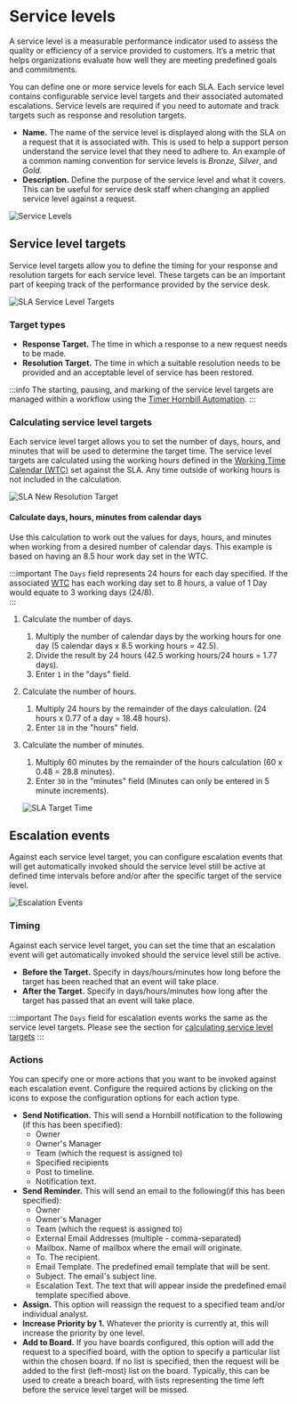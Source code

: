 # Service levels
A service level is a measurable performance indicator used to assess the quality or efficiency of a service provided to customers. It’s a metric that helps organizations evaluate how well they are meeting predefined goals and commitments.

You can define one or more service levels for each SLA. Each service level contains configurable service level targets and their associated automated escalations. Service levels are required if you need to automate and track targets such as response and resolution targets.

* **Name.** The name of the service level is displayed along with the SLA on a request that it is associated with. This is used to help a support person understand the service level that they need to adhere to. An example of a common naming convention for service levels is *Bronze*, *Silver*, and *Gold*.
* **Description.** Define the purpose of the service level and what it covers. This can be useful for service desk staff when changing an applied service level against a request.

![Service Levels](/_books/servicemanager-user-guide/images/sla-service-levels.png)

## Service level targets
Service level targets allow you to define the timing for your response and resolution targets for each service level. These targets can be an important part of keeping track of the performance provided by the service desk.

![SLA Service Level Targets](/_books/servicemanager-user-guide/images/sla-service-level-targets.png)

### Target types
* **Response Target.** The time in which a response to a new request needs to be made. 
* **Resolution Target.** The time in which a suitable resolution needs to be provided and an acceptable level of service has been restored.

:::info
The starting, pausing, and marking of the service level targets are managed within a workflow using the [Timer Hornbill Automation](/servicemanager-config/customize/workflows/timer-automation).
:::

### Calculating service level targets
Each service level target allows you to set the number of days, hours, and minutes that will be used to determine the target time.  The service level targets are calculated using the working hours defined in the [Working Time Calendar (WTC)](/servicemanager-user-guide/service-portfolio/service-level-agreements/overview#details) set against the SLA. Any time outside of working hours is not included in the calculation. 

![SLA New Resolution Target](/_books/servicemanager-user-guide/images/sla-new-resolution-target.png)

#### Calculate days, hours, minutes from calendar days
Use this calculation to work out the values for days, hours, and minutes when working from a desired number of calendar days. This example is based on having an 8.5 hour work day set in the WTC.

:::important
The `Days` field represents 24 hours for each day specified. If the associated [WTC](/esp-config/customize/working-time-calendars) has each working day set to 8 hours, a value of 1 Day would equate to 3 working days (24/8).   
:::

1. Calculate the number of days.
    1. Multiply the number of calendar days by the working hours for one day (5 calendar days x 8.5 working hours = 42.5).
    1. Divide the result by 24 hours (42.5 working hours/24 hours = 1.77 days).
    1. Enter `1` in the "days" field.
1. Calculate the number of hours.
    1. Multiply 24 hours by the remainder of the days calculation. (24 hours x 0.77 of a day = 18.48 hours).
    1. Enter `18` in the "hours" field.
1. Calculate the number of minutes.
    1. Multiply 60 minutes by the remainder of the hours calculation (60 x 0.48 = 28.8 minutes).
    1. Enter `30` in the "minutes" field (Minutes can only be entered in 5 minute increments).
 
    ![SLA Target Time](/_books/servicemanager-user-guide/images/sla-target-time.png)

## Escalation events
Against each service level target, you can configure escalation events that will get automatically invoked should the service level still be active at defined time intervals before and/or after the specific target of the service level.

![Escalation Events](/_books/servicemanager-user-guide/images/sla-escalation-events.png)

### Timing
Against each service level target, you can set the time that an escalation event will get automatically invoked should the service level still be active.
* **Before the Target.** Specify in days/hours/minutes how long before the target has been reached that an event will take place.
* **After the Target.** Specify in days/hours/minutes how long after the target has passed that an event will take place.

:::important
The `Days` field for escalation events works the same as the service level targets.  Please see the section for [calculating service level targets](/servicemanager-user-guide/service-portfolio/service-level-agreements/service-levels#calculating-service-level-targets) 
:::

### Actions
You can specify one or more actions that you want to be invoked against each escalation event. Configure the required actions by clicking on the icons to expose the configuration options for each action type.

* **Send Notification.** This will send a Hornbill notification to the following (if this has been specified):
    * Owner
    * Owner's Manager
    * Team (which the request is assigned to)
    * Specified recipients
    * Post to timeline.
    * Notification text.
* **Send Reminder.** This will send an email to the following(if this has been specified):
    * Owner
    * Owner's Manager
    * Team (which the request is assigned to)
    * External Email Addresses (multiple - comma-separated)
    * Mailbox. Name of mailbox where the email will originate.
    * To. The recipient.
    * Email Template. The predefined email template that will be sent.
    * Subject. The email's subject line.
    * Escalation Text. The text that will appear inside the predefined email template specified above.
* **Assign.** This option will reassign the request to a specified team and/or individual analyst.
* **Increase Priority by 1.** Whatever the priority is currently at, this will increase the priority by one level.
* **Add to Board.** If you have boards configured, this option will add the request to a specified board, with the option to specify a particular list within the chosen board. If no list is specified, then the request will be added to the first (left-most) list on the board. Typically, this can be used to create a breach board, with lists representing the time left before the service level target will be missed.

<!-- https://wiki.hornbill.com/index.php?title=Escalation_Actions -->